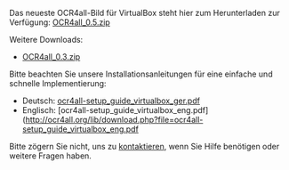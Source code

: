 Das neueste OCR4all-Bild für VirtualBox steht hier zum Herunterladen zur Verfügung: 
[OCR4all_0.5.zip](http://ocr4all.org/lib/download.php?file=OCR4all_0.5.zip)

Weitere Downloads: 
- [OCR4all_0.3.zip](http://ocr4all.org/lib/download.php?file=OCR4all_0.3.zip)

Bitte beachten Sie unsere Installationsanleitungen für eine einfache
und schnelle Implementierung:
- Deutsch: [ocr4all-setup_guide_virtualbox_ger.pdf](http://ocr4all.org/lib/download.php?file=ocr4all-setup_guide_virtualbox_ger.pdf)
- Englisch: [ocr4all-setup_guide_virtualbox_eng.pdf](http://ocr4all.org/lib/download.php?file=ocr4all-setup_guide_virtualbox_eng.pdf

Bitte zögern Sie nicht, uns zu [kontaktieren](mailto:ocr4all@uni-wuerzburg.de?subject=ocr4all%20Kontakt),
wenn Sie Hilfe benötigen oder weitere Fragen haben.
